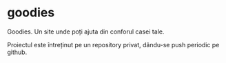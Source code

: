# goodies
Goodies. Un site unde poți ajuta din conforul casei tale.

Proiectul este întreținut pe un repository privat, dându-se push periodic pe github.
